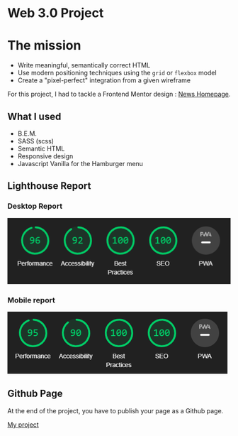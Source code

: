 # Web 3.0 Project

# The mission

- Write meaningful, semantically correct HTML
- Use modern positioning techniques using the `grid` or `flexbox` model
- Create a "pixel-perfect" integration from a given wireframe

For this project, I had to tackle a Frontend Mentor design : [News Homepage](https://www.frontendmentor.io/challenges/news-homepage-H6SWTa1MFl).

## What I used

- B.E.M.
- SASS (scss)
- Semantic HTML
- Responsive design
- Javascript Vanilla for the Hamburger menu

## Lighthouse Report

### Desktop Report

![Lighthouse desktop report](./images/lighthouse-desktop.png)

### Mobile report

![Lighthouse mobile report](./images/lighthouse-mobile.png)

## Github Page

At the end of the project, you have to publish your page as a Github page.

[My project](https://junior-dev-track.github.io/14-css-web-3-0-project-crolette/)

